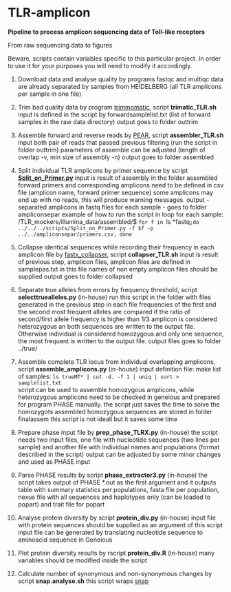 # TLR-amplicon

**Pipeline to process amplicon sequencing data of Toll-like receptors**

From raw sequencing data to figures

Beware, scripts contain variables specific to this particular project. In order to use it for your purposes you will need to modify it accordingly.

1. Download data and analyse quality by programs fastqc and multiqc
	data are already separated by samples from HEIDELBERG (all TLR amplicons per sample in one file)

2. Trim bad quality data by program [trimmomatic](http://www.usadellab.org/cms/?page=trimmomatic), script **trimatic_TLR.sh** 
	input is defined in the script by forwardsamplelist.txt (list of forward samples in the raw data directory)
	output goes to folder outtrim 

3. Assemble forward and reverse reads by [PEAR](https://sco.h-its.org/exelixis/web/software/pear/doc.html), script **assembler_TLR.sh**
	input both pair of reads that passed previous filtering (run the script in folder outtrim)
	parameters of assemble can be adjusted (length of overlap -v, min size of assembly -n)
	output goes to folder assembled

4. Split individual TLR amplicons by primer sequence by script [**Split_on_Primer.py**](https://github.com/Y-Lammers/Split_on_Primer)
	input is result of assembly in the folder assembled
	forward primers and corresponding amplicons need to be defined in csv file (amplicon name, forward primer sequence)
	some amplicons may end up with no reads, this will produce warning messages.
	output - separated amplicons in fastq files for each sample - goes to folder ampliconsepar
	example of how to run the script in loop for each sample:
	/TLR_mockers/illumina_data/assembled/$ `for f in `ls *fastq`;do ../../../scripts/Split_on_Primer.py -f $f -p ../../ampliconsepar/primers.csv; done`


5. Collapse identical sequences while recording their frequency in each amplicon file by [fastx_collapser](http://hannonlab.cshl.edu/fastx_toolkit/commandline.html), script **collapser_TLR.sh**
	input is result of previous step, amplicon files, amplicon files are defined in samplepas.txt in this file names of non empty amplicon files should be supplied
	output goes to folder collapsed

6. Separate true alleles from errors by frequency threshold, script **selecttruealleles.py** (in-house)
	run this script in the folder with files generated in the previous step
	in each file frequencies of the first and the second most frequent alleles are compared
	if the ratio of second/first allele frequency is higher than 1/3 amplicon is considered heterozygous
	an both sequences are written to the output file. Otherwise individual is considered homozygous
	and only one sequence, the most frequent is written to the output file.
	output files goes to folder ../true/	
	
7. Assemble complete TLR locus from individual overlapping amplicons, script **assemble_amplicons.py** (in-house)
	input definition file: make list of samples:  `ls trueMT* | cut -d. -f 1 | uniq | sort > samplelist.txt`	
	script can be used to assemble homozygous amplicons, while heterozygous amplicons need to be checked in geneious
	and prepared for program PHASE manually. the script just saves the time to solve the homozygots
	assembled homozygous sequences are stored in folder finalassem
	this script is not ideall but it saves some time

8. Prepare phase input file by **prep_phase_TLRX.py** (in-house)
	the script needs two input files, one file with nucleotide sequences (two lines per sample)
	and another file with individual names and populations (format described in the script)
	output can be adjusted by some minor changes and used as PHASE input

9. Parse PHASE results by script **phase_extractor3.py** (in-house)
	the script takes output of PHASE *.out as the first argument and it outputs
	table with summary statistics per populations, fasta file per population, 
	nexus file with all sequences and haplotypes only (can be loaded to popart) and trait file for popart

10. Analyse protein diversity by script **protein_div.py** (in-house)
	input file with protein sequences should be supplied as an argument of this script
	input file can be generated by translating nucleotide sequence to aminoacid sequence in Geneious

11. Plot protein diversity results by rscript **protein_div.R** (in-house)
	many variables should be modified inside the script

12. Calculate number of synonymous and non-synonymous changes by script **snap.analyse.sh**
	this script wraps [snap](https://www.hiv.lanl.gov/repository/aids-db/PROGS/Snap/)


